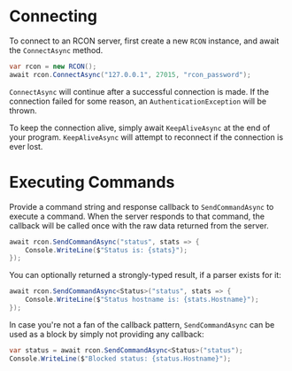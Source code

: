 # Connecting

To connect to an RCON server, first create a new `RCON` instance, and await the `ConnectAsync` method.

```cs
var rcon = new RCON();
await rcon.ConnectAsync("127.0.0.1", 27015, "rcon_password");
```

`ConnectAsync` will continue after a successful connection is made.  If the connection failed for some reason, an `AuthenticationException` will be thrown.

To keep the connection alive, simply await `KeepAliveAsync` at the end of your program.  `KeepAliveAsync` will attempt to reconnect if the connection is ever lost.

# Executing Commands
Provide a command string and response callback to `SendCommandAsync` to execute a command.  When the server responds to that command, the callback will be called once with the raw data returned from the server.

```cs
await rcon.SendCommandAsync("status", stats => {
	Console.WriteLine($"Status is: {stats}");
});
```

You can optionally returned a strongly-typed result, if a parser exists for it:

```cs
await rcon.SendCommandAsync<Status>("status", stats => {
	Console.WriteLine($"Status hostname is: {stats.Hostname}");
});
```

In case you're not a fan of the callback pattern, `SendCommandAsync` can be used as a block by simply not providing any callback:

```cs
var status = await rcon.SendCommandAsync<Status>("status");
Console.WriteLine($"Blocked status: {status.Hostname}");
```